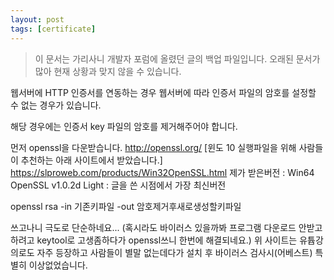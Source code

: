```yaml
---
layout: post
tags: [certificate]
---
```


> 이 문서는 가리사니 개발자 포럼에 올렸던 글의 백업 파일입니다.
오래된 문서가 많아 현재 상황과 맞지 않을 수 있습니다.


웹서버에 HTTP 인증서를 연동하는 경우 웹서버에 따라 인증서 파일의 암호를 설정할 수 없는 경우가 있습니다.

해당 경우에는 인증서 key 파일의 암호를 제거해주어야 합니다.

먼저 openssl을 다운받습니다.
http://openssl.org/
[윈도 10 실행파일을 위해 사람들이 추천하는 아래 사이트에서 받았습니다.]
https://slproweb.com/products/Win32OpenSSL.html
제가 받은버전 : Win64 OpenSSL v1.0.2d Light : 글을 쓴 시점에서 가장 최신버전


openssl rsa -in 기존키파일 -out 암호제거후새로생성할키파일


쓰고나니 극도로 단순하네요...
(혹시라도 바이러스 있을까봐 프로그램 다운로드 안받고 하려고 keytool로 고생좀하다가 openssl쓰니 한번에 해결되네요.)
위 사이트는 유튭강의로도 자주 등장하고 사람들이 별말 없는데다가 설치 후 바이러스 검사시(어베스트) 특별히 이상없었습니다.